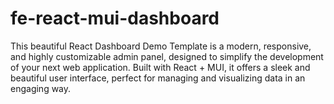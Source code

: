 # fe-react-mui-dashboard
This beautiful React Dashboard Demo Template is a modern, responsive, and highly customizable admin panel, designed to simplify the development of your next web application. Built with React + MUI, it offers a sleek and beautiful user interface, perfect for managing and visualizing data in an engaging way.

